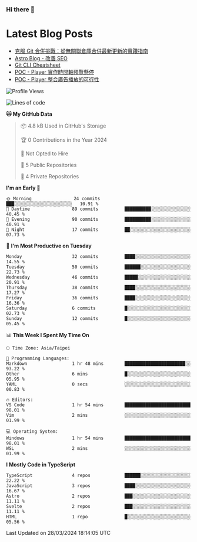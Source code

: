 ### Hi there 👋

# Latest Blog Posts
<!-- BLOG-POST-LIST:START -->
- [克服 Git 合併挑戰：從無關聯倉庫合併最新更新的實踐指南](https://blog.vinny987.xyz/blog/2024/overcoming-git-merge-challenges-a-practical-guide-to-merging-updates-from-unrelated-repositories/)
- [Astro Blog - 改善 SEO](https://blog.vinny987.xyz/blog/2024/astro-blog-enhance-seo/)
- [Git CLI Cheatsheet](https://blog.vinny987.xyz/blog/2024/git-cli-cheatsheet/)
- [POC - Player 實作時間軸預覽懸停](https://blog.vinny987.xyz/blog/2024/poc-player-implementation-of-timeline-preview-on-hover/)
- [POC - Player 整合廣告播放的可行性](https://blog.vinny987.xyz/blog/2024/poc-player-feasibility-of-integrating-ad-playback/)
<!-- BLOG-POST-LIST:END -->

<!--START_SECTION:waka-->
![Profile Views](http://img.shields.io/badge/Profile%20Views-0-blue)

![Lines of code](https://img.shields.io/badge/From%20Hello%20World%20I%27ve%20Written-410.7%20thousand%20lines%20of%20code-blue)

**🐱 My GitHub Data** 

> 📦 4.8 kB Used in GitHub's Storage 
 > 
> 🏆 0 Contributions in the Year 2024
 > 
> 🚫 Not Opted to Hire
 > 
> 📜 5 Public Repositories 
 > 
> 🔑 4 Private Repositories 
 > 
**I'm an Early 🐤** 

```text
🌞 Morning                24 commits          ███░░░░░░░░░░░░░░░░░░░░░░   10.91 % 
🌆 Daytime                89 commits          ██████████░░░░░░░░░░░░░░░   40.45 % 
🌃 Evening                90 commits          ██████████░░░░░░░░░░░░░░░   40.91 % 
🌙 Night                  17 commits          ██░░░░░░░░░░░░░░░░░░░░░░░   07.73 % 
```
📅 **I'm Most Productive on Tuesday** 

```text
Monday                   32 commits          ████░░░░░░░░░░░░░░░░░░░░░   14.55 % 
Tuesday                  50 commits          ██████░░░░░░░░░░░░░░░░░░░   22.73 % 
Wednesday                46 commits          █████░░░░░░░░░░░░░░░░░░░░   20.91 % 
Thursday                 38 commits          ████░░░░░░░░░░░░░░░░░░░░░   17.27 % 
Friday                   36 commits          ████░░░░░░░░░░░░░░░░░░░░░   16.36 % 
Saturday                 6 commits           █░░░░░░░░░░░░░░░░░░░░░░░░   02.73 % 
Sunday                   12 commits          █░░░░░░░░░░░░░░░░░░░░░░░░   05.45 % 
```


📊 **This Week I Spent My Time On** 

```text
🕑︎ Time Zone: Asia/Taipei

💬 Programming Languages: 
Markdown                 1 hr 48 mins        ███████████████████████░░   93.22 % 
Other                    6 mins              █░░░░░░░░░░░░░░░░░░░░░░░░   05.95 % 
YAML                     0 secs              ░░░░░░░░░░░░░░░░░░░░░░░░░   00.83 % 

🔥 Editors: 
VS Code                  1 hr 54 mins        █████████████████████████   98.01 % 
Vim                      2 mins              ░░░░░░░░░░░░░░░░░░░░░░░░░   01.99 % 

💻 Operating System: 
Windows                  1 hr 54 mins        █████████████████████████   98.01 % 
WSL                      2 mins              ░░░░░░░░░░░░░░░░░░░░░░░░░   01.99 % 
```

**I Mostly Code in TypeScript** 

```text
TypeScript               4 repos             ██████░░░░░░░░░░░░░░░░░░░   22.22 % 
JavaScript               3 repos             ████░░░░░░░░░░░░░░░░░░░░░   16.67 % 
Astro                    2 repos             ███░░░░░░░░░░░░░░░░░░░░░░   11.11 % 
Svelte                   2 repos             ███░░░░░░░░░░░░░░░░░░░░░░   11.11 % 
HTML                     1 repo              █░░░░░░░░░░░░░░░░░░░░░░░░   05.56 % 
```




 Last Updated on 28/03/2024 18:14:05 UTC
<!--END_SECTION:waka-->

<!--
**vincent97277/vincent97277** is a ✨ _special_ ✨ repository because its `README.md` (this file) appears on your GitHub profile.

Here are some ideas to get you started:

- 🔭 I’m currently working on ...
- 🌱 I’m currently learning ...
- 👯 I’m looking to collaborate on ...
- 🤔 I’m looking for help with ...
- 💬 Ask me about ...
- 📫 How to reach me: ...
- 😄 Pronouns: ...
- ⚡ Fun fact: ...
-->
